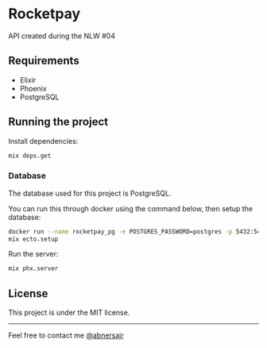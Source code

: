 # Rocketpay

API created during the NLW #04

## Requirements

- Elixir
- Phoenix
- PostgreSQL

## Running the project

Install dependencies:
```bash
mix deps.get
```

### Database

The database used for this project is PostgreSQL.

You can run this through docker using the command below, then setup the database:
```bash
docker run --name rocketpay_pg -e POSTGRES_PASSWORD=postgres -p 5432:5432 -d postgres
mix ecto.setup
```

Run the server:

```bash
mix phx.server
```

## License

This project is under the MIT license.

---
Feel free to contact me [@abnersajr](https://www.linkedin.com/in/abnersajr/)